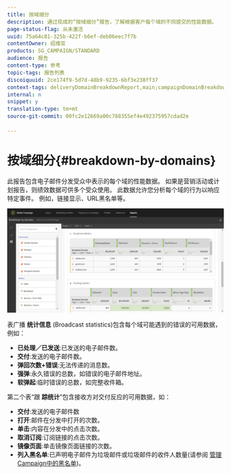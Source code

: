 ```yaml
---
title: 按域细分
description: 通过现成的“按域细分”报告，了解根据客户每个域的不同提交的性能数据。
page-status-flag: 从未激活
uuid: 75a64c81-325b-422f-b6ef-deb06eec7f7b
contentOwner: 绍维亚
products: SG_CAMPAIGN/STANDARD
audience: 报告
content-type: 参考
topic-tags: 报告列表
discoiquuid: 2ce174f9-5d7d-48b9-9235-6bf3e238ff37
context-tags: deliveryDomainBreakdownReport,main;campaignDomainBreakdownReport,main;programDomainBreakdownReport,main
internal: n
snippet: y
translation-type: tm+mt
source-git-commit: 00fc2e12669a00c788355ef4e492375957cdad2e

---
```



# 按域细分{#breakdown-by-domains}

此报告包含电子邮件分发受众中表示的每个域的性能数据。 如果是营销活动或计划报告，则绩效数据可供多个受众使用。 此数据允许您分析每个域的行为以响应特定事件。 例如，链接显示、URL黑名单等。

![](assets/delivery_reports_6.png)

表广播 **统计信息** (Broadcast statistics)包含每个域可能遇到的错误的可用数据，例如：

* **已处理／已发送**:已发送的电子邮件数。
* **交付**:发送的电子邮件数。
* **弹回次数+错误**:无法传递的消息数。
* **强弹**:永久错误的总数，如错误的电子邮件地址。
* **软弹起**:临时错误的总数，如完整收件箱。

第二个表“跟 **踪统计**”包含接收方对交付反应的可用数据，如：

* **交付**:发送的电子邮件数
* **打开**:邮件在分发中打开的次数。
* **单击**:内容在分发中的点击次数。
* **取消订阅**:订阅链接的点击次数。
* **镜像页面**:单击镜像页面链接的次数。
* **列入黑名单**:已声明电子邮件为垃圾邮件或垃圾邮件的收件人数量(请参阅 [管理Campaign中的黑名单](../../audiences/using/about-opt-in-and-opt-out-in-campaign.md))。

